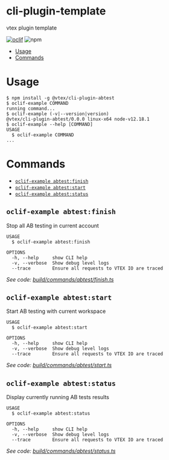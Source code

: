 cli-plugin-template
===================

vtex plugin template

[![oclif](https://img.shields.io/badge/cli-oclif-brightgreen.svg)](https://oclif.io)
![npm](https://img.shields.io/npm/v/@vtex/cli-plugin-template)

<!-- toc -->
* [Usage](#usage)
* [Commands](#commands)
<!-- tocstop -->
# Usage
<!-- usage -->
```sh-session
$ npm install -g @vtex/cli-plugin-abtest
$ oclif-example COMMAND
running command...
$ oclif-example (-v|--version|version)
@vtex/cli-plugin-abtest/0.0.0 linux-x64 node-v12.18.1
$ oclif-example --help [COMMAND]
USAGE
  $ oclif-example COMMAND
...
```
<!-- usagestop -->
# Commands
<!-- commands -->
* [`oclif-example abtest:finish`](#oclif-example-abtestfinish)
* [`oclif-example abtest:start`](#oclif-example-abteststart)
* [`oclif-example abtest:status`](#oclif-example-abteststatus)

## `oclif-example abtest:finish`

Stop all AB testing in current account

```
USAGE
  $ oclif-example abtest:finish

OPTIONS
  -h, --help     show CLI help
  -v, --verbose  Show debug level logs
  --trace        Ensure all requests to VTEX IO are traced
```

_See code: [build/commands/abtest/finish.ts](https://github.com/vtex/cli-plugin-abtest/blob/v0.0.0/build/commands/abtest/finish.ts)_

## `oclif-example abtest:start`

Start AB testing with current workspace

```
USAGE
  $ oclif-example abtest:start

OPTIONS
  -h, --help     show CLI help
  -v, --verbose  Show debug level logs
  --trace        Ensure all requests to VTEX IO are traced
```

_See code: [build/commands/abtest/start.ts](https://github.com/vtex/cli-plugin-abtest/blob/v0.0.0/build/commands/abtest/start.ts)_

## `oclif-example abtest:status`

Display currently running AB tests results

```
USAGE
  $ oclif-example abtest:status

OPTIONS
  -h, --help     show CLI help
  -v, --verbose  Show debug level logs
  --trace        Ensure all requests to VTEX IO are traced
```

_See code: [build/commands/abtest/status.ts](https://github.com/vtex/cli-plugin-abtest/blob/v0.0.0/build/commands/abtest/status.ts)_
<!-- commandsstop -->
